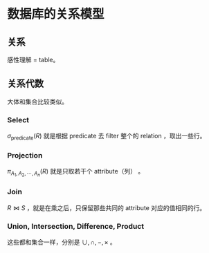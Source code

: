 # 数据库的关系模型

## 关系

感性理解 = table。

## 关系代数

大体和集合比较类似。

### Select

$\sigma_{\text{predicate}}(R)$ 就是根据 predicate 去 filter 整个的 relation ，取出一些行。

### Projection

$\pi_{A_1,A_2, \cdots, A_n}(R)$ 就是只取若干个 attribute（列） 。

### Join

$R \Join S$ ，就是在乘之后，只保留那些共同的 attribute 对应的值相同的行。

### Union, Intersection, Difference, Product

这些都和集合一样，分别是 $\cup, \cap, -, \times$ 。